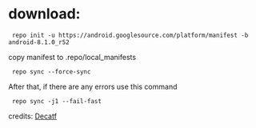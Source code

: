 # download:

     repo init -u https://android.googlesource.com/platform/manifest -b android-8.1.0_r52

copy manifest to .repo/local_manifests

     repo sync --force-sync
     
After that, if there are any errors use this command

     repo sync -j1 --fail-fast

credits:
[Decatf](https://github.com/decatf/)
